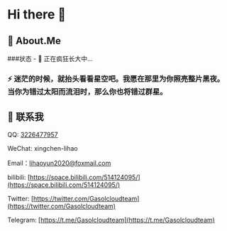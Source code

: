 # Hi there 👋

## 🔭 About.Me
###状态 - 🌱 正在疯狂长大中…
### ⚡ 迷茫的时候，就抬头看看星空吧。我愿在那里为你照亮整片黑夜。当你为错过太阳而流泪时，那么你也将错过群星。
## 💬 联系我
QQ: [3226477957](http://wpa.qq.com/msgrd?v=3&uin=3226477957&site=qq&menu=yes)

WeChat: xingchen-lihao

Email：lihaoyun2020@foxmail.com

bilibili: [https://space.bilibili.com/514124095/](https://space.bilibili.com/514124095/)

Twitter: [https://twitter.com/Gasolcloudteam](https://twitter.com/Gasolcloudteam)

Telegram: [https://t.me/Gasolcloudteam](https://t.me/Gasolcloudteam)
